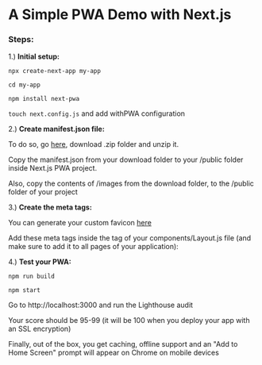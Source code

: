 # A Simple PWA Demo with Next.js

### Steps:

1.) **Initial setup:**

`npx create-next-app my-app`

`cd my-app`

`npm install next-pwa`

`touch next.config.js` and add withPWA configuration


2.) **Create manifest.json file:**

To do so, go [here](https://app-manifest.firebaseapp.com/), download .zip folder and unzip it.

Copy the manifest.json from your download folder to your /public folder inside Next.js PWA project.

Also, copy the contents of /images from the download folder, to the /public folder of your project


3.) **Create the meta tags:**

You can generate your custom favicon [here](https://www.favicon-generator.org/)

Add these meta tags inside the <Head> tag of your components/Layout.js file (and make sure to add it to all pages of your application):

<Head>
  <meta charset='utf-8' />
  <meta http-equiv='X-UA-Compatible' content='IE=edge' />
  <meta 
    name='viewport' 
    content=
    'width=device-width,initial-scale=1, minimum-scale=1 maximum-scale=1,user-scalable=no' 
  />
  <meta name='description' content='Description' />
  <meta name='keywords' content='Keywords' />
  <title>Next.js PWA Example</title>
  <link rel="manifest" href="/manifest.json" />
  <link 
    href='/favicon-16x16.png'
    rel='icon' 
    type='image/png' 
    sizes='16x16'
  />
  <link 
    href='/favicon-32x32.png' 
    rel='icon'
    type='image/png'
    sizes='32x32'
  />
  <link rel="apple-touch-icon" href="/apple-icon.png" />
  <meta name="theme-color" content="#317EFB"/>
</Head>



4.) **Test your PWA:**

`npm run build`

`npm start`

Go to http://localhost:3000 and run the Lighthouse audit

Your score should be 95-99 (it will be 100 when you deploy your app with an SSL encryption)

Finally, out of the box, you get caching, offline support and an "Add to Home Screen" prompt will appear on Chrome on mobile devices

